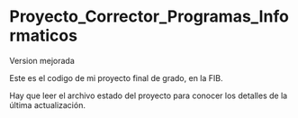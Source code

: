 # Proyecto_Corrector_Programas_Informaticos
Version mejorada

Este es el codigo de mi proyecto final de grado, en la FIB.

Hay que leer el archivo estado del proyecto para conocer los detalles de la última actualización.
